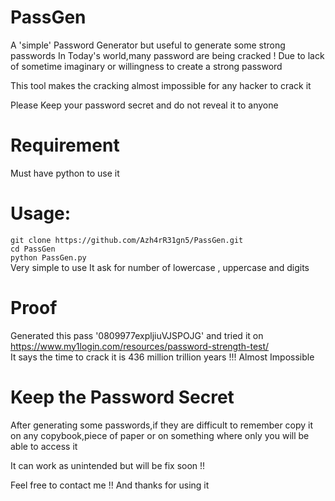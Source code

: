 # PassGen
A 'simple' Password Generator but useful to generate some strong passwords
In Today's world,many password are being cracked ! Due to lack of sometime imaginary or willingness to create a strong password

This tool makes the cracking almost impossible for any hacker to crack it

Please Keep your password secret and do not reveal it to anyone

# Requirement 
Must have python to use it

# Usage:
`git clone https://github.com/Azh4rR31gn5/PassGen.git`  
`cd PassGen`  
`python PassGen.py`  
Very simple to use
It ask for number of lowercase , uppercase and digits

# Proof
Generated this pass '0809977expljiuVJSPOJG' and tried it on https://www.my1login.com/resources/password-strength-test/  
It says the time to crack it is 436 million trillion years !!!
Almost Impossible 

# Keep the Password Secret
After generating some passwords,if they are difficult to remember copy it on any copybook,piece of paper or on something where only you will be able to access it 



It can work as unintended but will be fix soon !!


Feel free to contact me !!
And thanks for using it 
